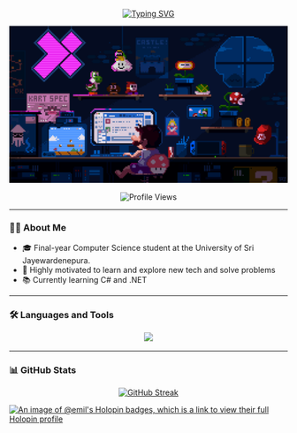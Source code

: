 
<p align="center">
  <a href="https://git.io/typing-svg">
    <img src="https://readme-typing-svg.demolab.com?font=Pixelify+Sans&weight=500&size=23&pause=1000&color=F544FC&center=true&vCenter=true&width=435&lines=Hi+%F0%9F%91%8B%2C+I'm+Emil+Wijayasekara" alt="Typing SVG" />
  </a>
</p>

<p align="center">
  <img src="https://raw.githubusercontent.com/EmilWijayasekara/EmilWijayasekara/main/pic1.gif" alt="Profile Banner"/>
</p>

<p align="center">
  <img src="https://komarev.com/ghpvc/?username=emilwijayasekara&label=Profile%20views&color=blueviolet&style=flat" alt="Profile Views" />
</p>

---

### 👨‍💻 About Me

- 🎓 Final-year Computer Science student at the University of Sri Jayewardenepura.
- 🎯 Highly motivated to learn and explore new tech and solve problems
- 📚 Currently learning C# and .NET

---

### 🛠️ Languages and Tools

<p align="center">
  <img src="https://skillicons.dev/icons?i=java,c,cs,dotnet,js,ts,py,mysql,html,css,tailwind,react,nextjs,vercel,vscode,visualstudio,ubuntu,mint,arduino,aws&perline=10" />
</p>

---

### 📊 GitHub Stats

<p align="center">
  <a href="https://git.io/streak-stats">
    <img src="https://streak-stats.demolab.com?user=EmilWijayasekara&theme=midnight-purple&hide_border=true&border_radius=10&date_format=j%20M%5B%20Y%5D&background=0D1117" alt="GitHub Streak" />
  </a>
</p>

[![An image of @emil's Holopin badges, which is a link to view their full Holopin profile](https://holopin.me/emil)](https://holopin.io/@emil)
